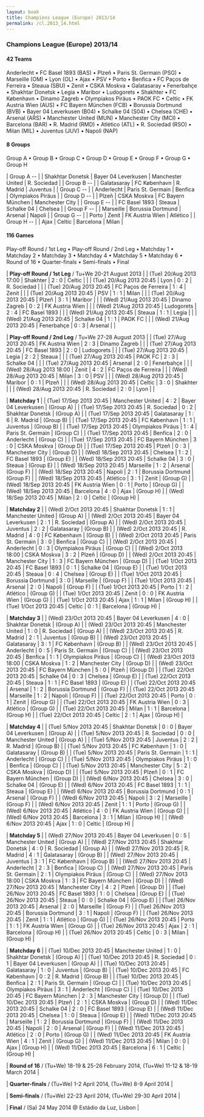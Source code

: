 ```yaml
---
layout: book
title: Champions League (Europe) 2013/14
permalink: /cl.2013_14.html
---
```



### Champions League (Europe) 2013/14


#### 42 Teams


 Anderlecht    •  FC Basel 1893 (BAS)   •  Plzeň    •  Paris St. Germain (PSG)   •  Marseille (OM)   •  Lyon (OL)   •  Ajax    •  PSV    •  Porto    •  Benfica    •  FC Paços de Ferreira    •  Steaua (SBU)   •  Zenit    •  CSKA Moskva    •  Galatasaray    •  Fenerbahçe    •  Shakhtar Donetsk    •  Legia    •  Maribor    •  Ludogorets    •  Shakhter    •  FC København    •  Dinamo Zagreb    •  Olympiakos Piräus    •  PAOK FC    •  Celtic    •  FK Austria Wien (AUS)   •  FC Bayern München (FCB)   •  Borussia Dortmund (BVB)   •  Bayer 04 Leverkusen (B04)   •  Schalke 04 (S04)   •  Chelsea (CHE)   •  Arsenal (ARS)   •  Manchester United (MUN)   •  Manchester City (MCI)   •  Barcelona (BAR)   •  R. Madrid (RMD)   •  Atlético (ATL)   •  R. Sociedad (RSO)   •  Milan (MIL)   •  Juventus (JUV)   •  Napoli (NAP)  



#### 8 Groups

 Group A •  Group B •  Group C •  Group D •  Group E •  Group F •  Group G •  Group H

| Group A -- |  | Shakhtar Donetsk  | Bayer 04 Leverkusen  | Manchester United  | R. Sociedad  |
| Group B -- |  | Galatasaray  | FC København  | R. Madrid  | Juventus  |
| Group C -- |  | Anderlecht  | Paris St. Germain  | Benfica  | Olympiakos Piräus  |
| Group D -- |  | Plzeň  | CSKA Moskva  | FC Bayern München  | Manchester City  |
| Group E -- |  | FC Basel 1893  | Steaua  | Schalke 04  | Chelsea  |
| Group F -- |  | Marseille  | Borussia Dortmund  | Arsenal  | Napoli  |
| Group G -- |  | Porto  | Zenit  | FK Austria Wien  | Atlético  |
| Group H -- |  | Ajax  | Celtic  | Barcelona  | Milan  |

 



#### 116 Games

 Play-off Round  / 1st Leg •  Play-off Round  / 2nd Leg •  Matchday 1 •  Matchday 2 •  Matchday 3 •  Matchday 4 •  Matchday 5 •  Matchday 6 •  Round of 16 •  Quarter-finals •  Semi-finals •  Final


| **Play-off Round  / 1st Leg** / Tu+We 20-21 August 2013 |
| (Tue) 20/Aug 2013 17:00 | Shakhter | 2 : 0 | Celtic |  |
| (Tue) 20/Aug 2013 20:45 | Lyon | 0 : 2 | R. Sociedad |  |
| (Tue) 20/Aug 2013 20:45 | FC Paços de Ferreira | 1 : 4 | Zenit |  |
| (Tue) 20/Aug 2013 20:45 | PSV | 1 : 1 | Milan |  |
| (Tue) 20/Aug 2013 20:45 | Plzeň | 3 : 1 | Maribor |  |
| (Wed) 21/Aug 2013 20:45 | Dinamo Zagreb | 0 : 2 | FK Austria Wien |  |
| (Wed) 21/Aug 2013 20:45 | Ludogorets | 2 : 4 | FC Basel 1893 |  |
| (Wed) 21/Aug 2013 20:45 | Steaua | 1 : 1 | Legia |  |
| (Wed) 21/Aug 2013 20:45 | Schalke 04 | 1 : 1 | PAOK FC |  |
| (Wed) 21/Aug 2013 20:45 | Fenerbahçe | 0 : 3 | Arsenal |  |
 
| **Play-off Round  / 2nd Leg** / Tu+We 27-28 August 2013 |
| (Tue) 27/Aug 2013 20:45 | FK Austria Wien | 2 : 3 | Dinamo Zagreb |  |
| (Tue) 27/Aug 2013 20:45 | FC Basel 1893 | 2 : 0 | Ludogorets |  |
| (Tue) 27/Aug 2013 20:45 | Legia | 2 : 2 | Steaua |  |
| (Tue) 27/Aug 2013 20:45 | PAOK FC | 2 : 3 | Schalke 04 |  |
| (Tue) 27/Aug 2013 20:45 | Arsenal | 2 : 0 | Fenerbahçe |  |
| (Wed) 28/Aug 2013 18:00 | Zenit | 4 : 2 | FC Paços de Ferreira |  |
| (Wed) 28/Aug 2013 20:45 | Milan | 3 : 0 | PSV |  |
| (Wed) 28/Aug 2013 20:45 | Maribor | 0 : 1 | Plzeň |  |
| (Wed) 28/Aug 2013 20:45 | Celtic | 3 : 0 | Shakhter |  |
| (Wed) 28/Aug 2013 20:45 | R. Sociedad | 2 : 0 | Lyon |  |
 
| **Matchday 1**  |
| (Tue) 17/Sep 2013 20:45 | Manchester United | 4 : 2 | Bayer 04 Leverkusen | (Group A) |
| (Tue) 17/Sep 2013 20:45 | R. Sociedad | 0 : 2 | Shakhtar Donetsk | (Group A) |
| (Tue) 17/Sep 2013 20:45 | Galatasaray | 1 : 6 | R. Madrid | (Group B) |
| (Tue) 17/Sep 2013 20:45 | FC København | 1 : 1 | Juventus | (Group B) |
| (Tue) 17/Sep 2013 20:45 | Olympiakos Piräus | 1 : 4 | Paris St. Germain | (Group C) |
| (Tue) 17/Sep 2013 20:45 | Benfica | 2 : 0 | Anderlecht | (Group C) |
| (Tue) 17/Sep 2013 20:45 | FC Bayern München | 3 : 0 | CSKA Moskva | (Group D) |
| (Tue) 17/Sep 2013 20:45 | Plzeň | 0 : 3 | Manchester City | (Group D) |
| (Wed) 18/Sep 2013 20:45 | Chelsea | 1 : 2 | FC Basel 1893 | (Group E) |
| (Wed) 18/Sep 2013 20:45 | Schalke 04 | 3 : 0 | Steaua | (Group E) |
| (Wed) 18/Sep 2013 20:45 | Marseille | 1 : 2 | Arsenal | (Group F) |
| (Wed) 18/Sep 2013 20:45 | Napoli | 2 : 1 | Borussia Dortmund | (Group F) |
| (Wed) 18/Sep 2013 20:45 | Atlético | 3 : 1 | Zenit | (Group G) |
| (Wed) 18/Sep 2013 20:45 | FK Austria Wien | 0 : 1 | Porto | (Group G) |
| (Wed) 18/Sep 2013 20:45 | Barcelona | 4 : 0 | Ajax | (Group H) |
| (Wed) 18/Sep 2013 20:45 | Milan | 2 : 0 | Celtic | (Group H) |
 
| **Matchday 2**  |
| (Wed) 2/Oct 2013 20:45 | Shakhtar Donetsk | 1 : 1 | Manchester United | (Group A) |
| (Wed) 2/Oct 2013 20:45 | Bayer 04 Leverkusen | 2 : 1 | R. Sociedad | (Group A) |
| (Wed) 2/Oct 2013 20:45 | Juventus | 2 : 2 | Galatasaray | (Group B) |
| (Wed) 2/Oct 2013 20:45 | R. Madrid | 4 : 0 | FC København | (Group B) |
| (Wed) 2/Oct 2013 20:45 | Paris St. Germain | 3 : 0 | Benfica | (Group C) |
| (Wed) 2/Oct 2013 20:45 | Anderlecht | 0 : 3 | Olympiakos Piräus | (Group C) |
| (Wed) 2/Oct 2013 18:00 | CSKA Moskva | 3 : 2 | Plzeň | (Group D) |
| (Wed) 2/Oct 2013 20:45 | Manchester City | 1 : 3 | FC Bayern München | (Group D) |
| (Tue) 1/Oct 2013 20:45 | FC Basel 1893 | 0 : 1 | Schalke 04 | (Group E) |
| (Tue) 1/Oct 2013 20:45 | Steaua | 0 : 4 | Chelsea | (Group E) |
| (Tue) 1/Oct 2013 20:45 | Borussia Dortmund | 3 : 0 | Marseille | (Group F) |
| (Tue) 1/Oct 2013 20:45 | Arsenal | 2 : 0 | Napoli | (Group F) |
| (Tue) 1/Oct 2013 20:45 | Porto | 1 : 2 | Atlético | (Group G) |
| (Tue) 1/Oct 2013 20:45 | Zenit | 0 : 0 | FK Austria Wien | (Group G) |
| (Tue) 1/Oct 2013 20:45 | Ajax | 1 : 1 | Milan | (Group H) |
| (Tue) 1/Oct 2013 20:45 | Celtic | 0 : 1 | Barcelona | (Group H) |
 
| **Matchday 3**  |
| (Wed) 23/Oct 2013 20:45 | Bayer 04 Leverkusen | 4 : 0 | Shakhtar Donetsk | (Group A) |
| (Wed) 23/Oct 2013 20:45 | Manchester United | 1 : 0 | R. Sociedad | (Group A) |
| (Wed) 23/Oct 2013 20:45 | R. Madrid | 2 : 1 | Juventus | (Group B) |
| (Wed) 23/Oct 2013 20:45 | Galatasaray | 3 : 1 | FC København | (Group B) |
| (Wed) 23/Oct 2013 20:45 | Anderlecht | 0 : 5 | Paris St. Germain | (Group C) |
| (Wed) 23/Oct 2013 20:45 | Benfica | 1 : 1 | Olympiakos Piräus | (Group C) |
| (Wed) 23/Oct 2013 18:00 | CSKA Moskva | 1 : 2 | Manchester City | (Group D) |
| (Wed) 23/Oct 2013 20:45 | FC Bayern München | 5 : 0 | Plzeň | (Group D) |
| (Tue) 22/Oct 2013 20:45 | Schalke 04 | 0 : 3 | Chelsea | (Group E) |
| (Tue) 22/Oct 2013 20:45 | Steaua | 1 : 1 | FC Basel 1893 | (Group E) |
| (Tue) 22/Oct 2013 20:45 | Arsenal | 1 : 2 | Borussia Dortmund | (Group F) |
| (Tue) 22/Oct 2013 20:45 | Marseille | 1 : 2 | Napoli | (Group F) |
| (Tue) 22/Oct 2013 20:45 | Porto | 0 : 1 | Zenit | (Group G) |
| (Tue) 22/Oct 2013 20:45 | FK Austria Wien | 0 : 3 | Atlético | (Group G) |
| (Tue) 22/Oct 2013 20:45 | Milan | 1 : 1 | Barcelona | (Group H) |
| (Tue) 22/Oct 2013 20:45 | Celtic | 2 : 1 | Ajax | (Group H) |
 
| **Matchday 4**  |
| (Tue) 5/Nov 2013 20:45 | Shakhtar Donetsk | 0 : 0 | Bayer 04 Leverkusen | (Group A) |
| (Tue) 5/Nov 2013 20:45 | R. Sociedad | 0 : 0 | Manchester United | (Group A) |
| (Tue) 5/Nov 2013 20:45 | Juventus | 2 : 2 | R. Madrid | (Group B) |
| (Tue) 5/Nov 2013 20:45 | FC København | 1 : 0 | Galatasaray | (Group B) |
| (Tue) 5/Nov 2013 20:45 | Paris St. Germain | 1 : 1 | Anderlecht | (Group C) |
| (Tue) 5/Nov 2013 20:45 | Olympiakos Piräus | 1 : 0 | Benfica | (Group C) |
| (Tue) 5/Nov 2013 20:45 | Manchester City | 5 : 2 | CSKA Moskva | (Group D) |
| (Tue) 5/Nov 2013 20:45 | Plzeň | 0 : 1 | FC Bayern München | (Group D) |
| (Wed) 6/Nov 2013 20:45 | Chelsea | 3 : 0 | Schalke 04 | (Group E) |
| (Wed) 6/Nov 2013 20:45 | FC Basel 1893 | 1 : 1 | Steaua | (Group E) |
| (Wed) 6/Nov 2013 20:45 | Borussia Dortmund | 0 : 1 | Arsenal | (Group F) |
| (Wed) 6/Nov 2013 20:45 | Napoli | 3 : 2 | Marseille | (Group F) |
| (Wed) 6/Nov 2013 20:45 | Zenit | 1 : 1 | Porto | (Group G) |
| (Wed) 6/Nov 2013 20:45 | Atlético | 4 : 0 | FK Austria Wien | (Group G) |
| (Wed) 6/Nov 2013 20:45 | Barcelona | 3 : 1 | Milan | (Group H) |
| (Wed) 6/Nov 2013 20:45 | Ajax | 1 : 0 | Celtic | (Group H) |
 
| **Matchday 5**  |
| (Wed) 27/Nov 2013 20:45 | Bayer 04 Leverkusen | 0 : 5 | Manchester United | (Group A) |
| (Wed) 27/Nov 2013 20:45 | Shakhtar Donetsk | 4 : 0 | R. Sociedad | (Group A) |
| (Wed) 27/Nov 2013 20:45 | R. Madrid | 4 : 1 | Galatasaray | (Group B) |
| (Wed) 27/Nov 2013 20:45 | Juventus | 3 : 1 | FC København | (Group B) |
| (Wed) 27/Nov 2013 20:45 | Anderlecht | 2 : 3 | Benfica | (Group C) |
| (Wed) 27/Nov 2013 20:45 | Paris St. Germain | 2 : 1 | Olympiakos Piräus | (Group C) |
| (Wed) 27/Nov 2013 18:00 | CSKA Moskva | 1 : 3 | FC Bayern München | (Group D) |
| (Wed) 27/Nov 2013 20:45 | Manchester City | 4 : 2 | Plzeň | (Group D) |
| (Tue) 26/Nov 2013 20:45 | FC Basel 1893 | 1 : 0 | Chelsea | (Group E) |
| (Tue) 26/Nov 2013 20:45 | Steaua | 0 : 0 | Schalke 04 | (Group E) |
| (Tue) 26/Nov 2013 20:45 | Arsenal | 2 : 0 | Marseille | (Group F) |
| (Tue) 26/Nov 2013 20:45 | Borussia Dortmund | 3 : 1 | Napoli | (Group F) |
| (Tue) 26/Nov 2013 20:45 | Zenit | 1 : 1 | Atlético | (Group G) |
| (Tue) 26/Nov 2013 20:45 | Porto | 1 : 1 | FK Austria Wien | (Group G) |
| (Tue) 26/Nov 2013 20:45 | Ajax | 2 : 1 | Barcelona | (Group H) |
| (Tue) 26/Nov 2013 20:45 | Celtic | 0 : 3 | Milan | (Group H) |
 
| **Matchday 6**  |
| (Tue) 10/Dec 2013 20:45 | Manchester United | 1 : 0 | Shakhtar Donetsk | (Group A) |
| (Tue) 10/Dec 2013 20:45 | R. Sociedad | 0 : 1 | Bayer 04 Leverkusen | (Group A) |
| (Tue) 10/Dec 2013 20:45 | Galatasaray | 1 : 0 | Juventus | (Group B) |
| (Tue) 10/Dec 2013 20:45 | FC København | 0 : 2 | R. Madrid | (Group B) |
| (Tue) 10/Dec 2013 20:45 | Benfica | 2 : 1 | Paris St. Germain | (Group C) |
| (Tue) 10/Dec 2013 20:45 | Olympiakos Piräus | 3 : 1 | Anderlecht | (Group C) |
| (Tue) 10/Dec 2013 20:45 | FC Bayern München | 2 : 3 | Manchester City | (Group D) |
| (Tue) 10/Dec 2013 20:45 | Plzeň | 2 : 1 | CSKA Moskva | (Group D) |
| (Wed) 11/Dec 2013 20:45 | Schalke 04 | 2 : 0 | FC Basel 1893 | (Group E) |
| (Wed) 11/Dec 2013 20:45 | Chelsea | 1 : 0 | Steaua | (Group E) |
| (Wed) 11/Dec 2013 20:45 | Marseille | 1 : 2 | Borussia Dortmund | (Group F) |
| (Wed) 11/Dec 2013 20:45 | Napoli | 2 : 0 | Arsenal | (Group F) |
| (Wed) 11/Dec 2013 20:45 | Atlético | 2 : 0 | Porto | (Group G) |
| (Wed) 11/Dec 2013 20:45 | FK Austria Wien | 4 : 1 | Zenit | (Group G) |
| (Wed) 11/Dec 2013 20:45 | Milan | 0 : 0 | Ajax | (Group H) |
| (Wed) 11/Dec 2013 20:45 | Barcelona | 6 : 1 | Celtic | (Group H) |
 
| **Round of 16** / (Tu+We) 18-19 & 25-26 February 2014, (Tu+We) 11-12 & 18-19 March 2014 |
 
| **Quarter-finals** / (Tu+We) 1-2 April 2014, (Tu+We) 8-9 April 2014 |
 
| **Semi-finals** / (Tu+We) 22-23 April 2014, (Tu+We) 29-30 April 2014 |
 
| **Final** / (Sa) 24 May 2014 @ Estádio da Luz, Lisbon |
 
 

